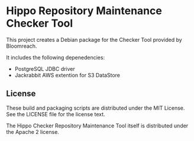 # Hippo Repository Maintenance Checker Tool

This project creates a Debian package for the Checker Tool
provided by Bloomreach.

It includes the following depenedencies:

* PostgreSQL JDBC driver
* Jackrabbit AWS extention for S3 DataStore

## License

These build and packaging scripts are distributed under the MIT
License. See the LICENSE file for the license text.

The Hippo Checker Repository Maintenance Tool itself is distributed
under the Apache 2 license.
